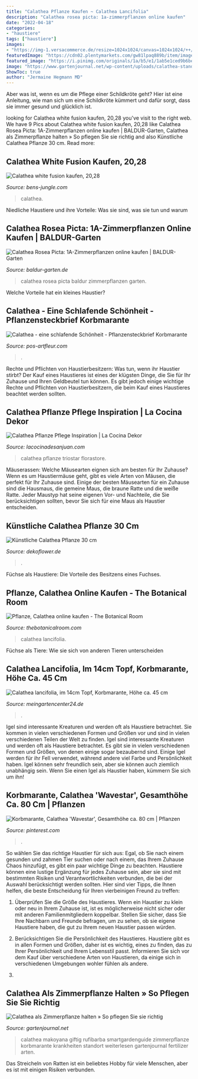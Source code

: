 ```yaml
---
title: "Calathea Pflanze Kaufen ~ Calathea Lancifolia"
description: "Calathea rosea picta: 1a-zimmerpflanzen online kaufen"
date: "2022-04-18"
categories:
- "haustiere"
tags: ["haustiere"]
images:
- "https://img-1.versacommerce.de/resize=1024x1024/canvas=1024x1024/++/assets.versacommerce.de/images/1bc77d56824d2cb8cd55fc8861e0d36efa20bd1b.jpg"
featuredImage: "https://cdn02.plentymarkets.com/gw81lpaq889b/item/images/4111867/full/Calathea-lancifoliaT19-01.jpg"
featured_image: "https://i.pinimg.com/originals/1a/b5/e1/1ab5e1ced9b6be67516945041e978b47.jpg"
image: "https://www.gartenjournal.net/wp-content/uploads/calathea-standort.jpg-1020x680.jpg"
ShowToc: true
author: "Jermaine Hegmann MD"
---
```



Aber was ist, wenn es um die Pflege einer Schildkröte geht? Hier ist eine Anleitung, wie man sich um eine Schildkröte kümmert und dafür sorgt, dass sie immer gesund und glücklich ist.

	

		
looking for Calathea white fusion kaufen, 20,28 you've visit to the right web. We have 9 Pics about Calathea white fusion kaufen, 20,28 like Calathea Rosea Picta: 1A-Zimmerpflanzen online kaufen | BALDUR-Garten, Calathea als Zimmerpflanze halten » So pflegen Sie sie richtig and also Künstliche Calathea Pflanze 30 cm. Read more:
		
    
## Calathea White Fusion Kaufen, 20,28

<img loading=lazy src="https://bens-jungle.com/media/image/product/11735/lg/calathea-white-fusion-m~4.jpg" onerror="this.onerror=null;this.src='https://tse2.mm.bing.net/th?id=OIP.mTIesYP4x7pvVWWDEog-pgHaFj&amp;pid=15.1';" alt="Calathea white fusion kaufen, 20,28">

_Source: bens-jungle.com_

>calathea. 

	

Niedliche Haustiere und ihre Vorteile: Was sie sind, was sie tun und warum

    
## Calathea Rosea Picta: 1A-Zimmerpflanzen Online Kaufen | BALDUR-Garten

<img loading=lazy src="https://www.baldur-garten.de/medias/sys_master/root/h05/h37/8917661155358.jpg" onerror="this.onerror=null;this.src='https://tse1.mm.bing.net/th?id=OIP.vVO3Qlgppj8-5aZneboc5AHaIj&amp;pid=15.1';" alt="Calathea Rosea Picta: 1A-Zimmerpflanzen online kaufen | BALDUR-Garten">

_Source: baldur-garten.de_

>calathea rosea picta baldur zimmerpflanzen garten. 

	

Welche Vorteile hat ein kleines Haustier?

    
## Calathea - Eine Schlafende Schönheit - Pflanzensteckbrief Korbmarante

<img loading=lazy src="https://pos-artfleur.com/wp-content/uploads/2019/08/Calathea.jpg" onerror="this.onerror=null;this.src='https://tse2.mm.bing.net/th?id=OIP.Y6WlqQSRUFmKgKe1LDKRyQHaGH&amp;pid=15.1';" alt="Calathea - eine schlafende Schönheit - Pflanzensteckbrief Korbmarante">

_Source: pos-artfleur.com_

>. 

	

Rechte und Pflichten von Haustierbesitzern: Was tun, wenn ihr Haustier stirbt?
Der Kauf eines Haustieres ist eines der klügsten Dinge, die Sie für Ihr Zuhause und Ihren Geldbeutel tun können. Es gibt jedoch einige wichtige Rechte und Pflichten von Haustierbesitzern, die beim Kauf eines Haustieres beachtet werden sollten.

    
## Calathea Pflanze Pflege Inspiration | La Cocina Dekor

<img loading=lazy src="https://i1.wp.com/www.ikea.com/at/de/images/products/calathea-pflanze-korbmarante-versch-arten__0212622_pe366707_s5.jpg?w=410&amp;strip=all" onerror="this.onerror=null;this.src='https://tse2.mm.bing.net/th?id=OIP.OOalaiwHPMLsP1lCLkwZswAAAA&amp;pid=15.1';" alt="Calathea Pflanze Pflege Inspiration | La Cocina Dekor">

_Source: lacocinadesanjuan.com_

>calathea pflanze triostar florastore. 

	

Mäuserassen: Welche Mäusearten eignen sich am besten für Ihr Zuhause?
Wenn es um Haustiermäuse geht, gibt es viele Arten von Mäusen, die perfekt für Ihr Zuhause sind. Einige der besten Mäusearten für ein Zuhause sind die Hausmaus, die gemeine Maus, die braune Ratte und die weiße Ratte. Jeder Maustyp hat seine eigenen Vor- und Nachteile, die Sie berücksichtigen sollten, bevor Sie sich für eine Maus als Haustier entscheiden.

    
## Künstliche Calathea Pflanze 30 Cm

<img loading=lazy src="https://www.dekoflower.de/productimages_details/63310030cala_2.jpg" onerror="this.onerror=null;this.src='https://tse2.mm.bing.net/th?id=OIP.nzdqG63UJBN-UBJ1-wBoigHaKs&amp;pid=15.1';" alt="Künstliche Calathea Pflanze 30 cm">

_Source: dekoflower.de_

>. 

	

Füchse als Haustiere: Die Vorteile des Besitzens eines Fuchses.

    
## Pflanze, Calathea Online Kaufen - The Botanical Room

<img loading=lazy src="https://img-1.versacommerce.de/resize=1024x1024/canvas=1024x1024/++/assets.versacommerce.de/images/1bc77d56824d2cb8cd55fc8861e0d36efa20bd1b.jpg" onerror="this.onerror=null;this.src='https://tse2.mm.bing.net/th?id=OIP.F6D7PG4feXHEC7p2gq9qKQHaHa&amp;pid=15.1';" alt="Pflanze, Calathea online kaufen - The Botanical Room">

_Source: thebotanicalroom.com_

>calathea lancifolia. 

	

Füchse als Tiere: Wie sie sich von anderen Tieren unterscheiden

    
## Calathea Lancifolia, Im 14cm Topf, Korbmarante, Höhe Ca. 45 Cm

<img loading=lazy src="https://cdn02.plentymarkets.com/gw81lpaq889b/item/images/4111867/full/Calathea-lancifoliaT19-01.jpg" onerror="this.onerror=null;this.src='https://tse4.mm.bing.net/th?id=OIP.l1Dlx03qdlxbmXAg4590gwHaG5&amp;pid=15.1';" alt="Calathea lancifolia, im 14cm Topf, Korbmarante, Höhe ca. 45 cm">

_Source: meingartencenter24.de_

>. 

	

Igel sind interessante Kreaturen und werden oft als Haustiere betrachtet. Sie kommen in vielen verschiedenen Formen und Größen vor und sind in vielen verschiedenen Teilen der Welt zu finden.
Igel sind interessante Kreaturen und werden oft als Haustiere betrachtet. Es gibt sie in vielen verschiedenen Formen und Größen, von denen einige sogar bezaubernd sind. Einige Igel werden für ihr Fell verwendet, während andere viel Farbe und Persönlichkeit haben. Igel können sehr freundlich sein, aber sie können auch ziemlich unabhängig sein. Wenn Sie einen Igel als Haustier haben, kümmern Sie sich um ihn!

    
## Korbmarante, Calathea &#039;Wavestar&#039;, Gesamthöhe Ca. 80 Cm | Pflanzen

<img loading=lazy src="https://i.pinimg.com/originals/1a/b5/e1/1ab5e1ced9b6be67516945041e978b47.jpg" onerror="this.onerror=null;this.src='https://tse2.mm.bing.net/th?id=OIP.a6KO5w0y5teqUdiQXl9cRwHaHa&amp;pid=15.1';" alt="Korbmarante, Calathea &#039;Wavestar&#039;, Gesamthöhe ca. 80 cm | Pflanzen">

_Source: pinterest.com_

>. 

	

So wählen Sie das richtige Haustier für sich aus: Egal, ob Sie nach einem gesunden und zahmen Tier suchen oder nach einem, das Ihrem Zuhause Chaos hinzufügt, es gibt ein paar wichtige Dinge zu beachten.
Haustiere können eine lustige Ergänzung für jedes Zuhause sein, aber sie sind mit bestimmten Risiken und Verantwortlichkeiten verbunden, die bei der Auswahl berücksichtigt werden sollten. Hier sind vier Tipps, die Ihnen helfen, die beste Entscheidung für Ihren vierbeinigen Freund zu treffen:
1. Überprüfen Sie die Größe des Haustieres. Wenn ein Haustier zu klein oder neu in Ihrem Zuhause ist, ist es möglicherweise nicht sicher oder mit anderen Familienmitgliedern koppelbar. Stellen Sie sicher, dass Sie Ihre Nachbarn und Freunde befragen, um zu sehen, ob sie eigene Haustiere haben, die gut zu Ihrem neuen Haustier passen würden.

2. Berücksichtigen Sie die Persönlichkeit des Haustieres. Haustiere gibt es in allen Formen und Größen, daher ist es wichtig, eines zu finden, das zu Ihrer Persönlichkeit und Ihrem Lebensstil passt. Informieren Sie sich vor dem Kauf über verschiedene Arten von Haustieren, da einige sich in verschiedenen Umgebungen wohler fühlen als andere.

3.

    
## Calathea Als Zimmerpflanze Halten » So Pflegen Sie Sie Richtig

<img loading=lazy src="https://www.gartenjournal.net/wp-content/uploads/calathea-standort.jpg-1020x680.jpg" onerror="this.onerror=null;this.src='https://tse3.mm.bing.net/th?id=OIP.ijUmSNiJ9KRQYOVQWjrdYQHaE8&amp;pid=15.1';" alt="Calathea als Zimmerpflanze halten » So pflegen Sie sie richtig">

_Source: gartenjournal.net_

>calathea makoyana giftig rufibarba smartgardenguide zimmerpflanze korbmarante krankheiten standort weiterlesen gartenjournal fertilizer arten. 

	

Das Streicheln von Ratten ist ein beliebtes Hobby für viele Menschen, aber es ist mit einigen Risiken verbunden.

